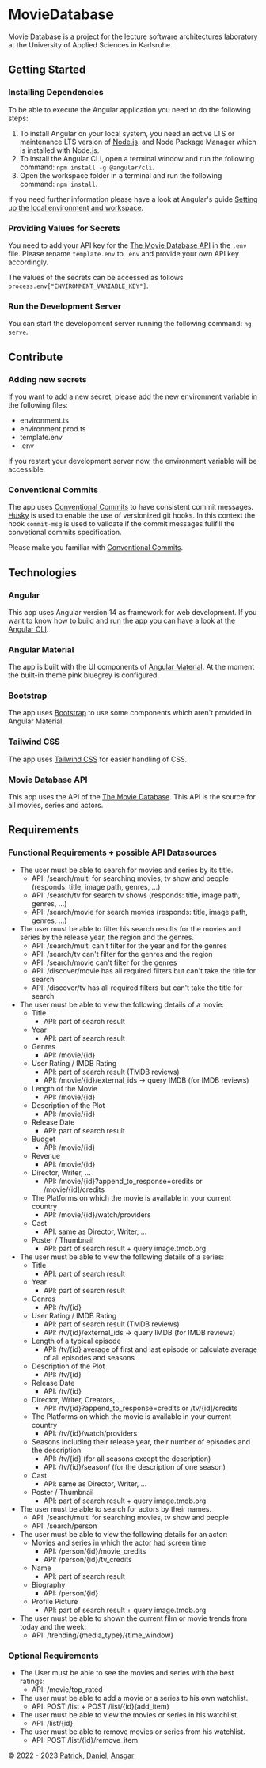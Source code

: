 # MovieDatabase

Movie Database is a project for the lecture software architectures laboratory at the University of Applied Sciences in Karlsruhe.

## Getting Started

### Installing Dependencies

To be able to execute the Angular application you need to do the following steps:
1. To install Angular on your local system, you need an active LTS or maintenance LTS version of [Node.js](https://nodejs.org/en/). and Node Package Manager which is installed with Node.js. 
2. To install the Angular CLI, open a terminal window and run the following command: ``npm install -g @angular/cli``.
3. Open the workspace folder in a terminal and run the following command: ``npm install``.

If you need further information please have a look at Angular's guide [Setting up the local environment and workspace](https://angular.io/guide/setup-local).

### Providing Values for Secrets

You need to add your API key for the [The Movie Database API](https://www.themoviedb.org/?language=de) in the ``.env`` file.
Please rename ``template.env`` to ``.env`` and provide your own API key accordingly.

The values of the secrets can be accessed as follows ``process.env["ENVIRONMENT_VARIABLE_KEY"]``.

### Run the Development Server
You can start the developoment server running the following command: ``ng serve``.

## Contribute

### Adding new secrets

If you want to add a new secret, please add the new environment variable in the following files:

* environment.ts
* environment.prod.ts
* template.env
* .env

If you restart your development server now, the environment variable will be accessible.

### Conventional Commits

The app uses [Conventional Commits](https://www.conventionalcommits.org/en/v1.0.0/) to have consistent commit messages.
[Husky](https://typicode.github.io/husky/#/) is used to enable the use of versionized git hooks. In this context the hook ``commit-msg`` is used to validate if the commit messages fullfill the convetional commits specification.

Please make you familiar with [Conventional Commits](https://www.conventionalcommits.org/en/v1.0.0/).

## Technologies

### Angular

This app uses Angular version 14 as framework for web development.
If you want to know how to build and run the app you can have a look at the [Angular CLI](https://angular.io/cli).

### Angular Material

The app is built with the UI components of [Angular Material](https://material.angular.io/).
At the moment the built-in theme pink bluegrey is configured.

### Bootstrap
The app uses [Bootstrap](https://getbootstrap.com/) to use some components which aren't provided in Angular Material.

### Tailwind CSS

The app uses [Tailwind CSS](https://tailwindcss.com/) for easier handling of CSS.

### Movie Database API

This app uses the API of the [The Movie Database](https://www.themoviedb.org/?language=de). This API is the source for all movies, series and actors.

## Requirements

### Functional Requirements + possible API Datasources

* The user must be able to search for movies and series by its title.
  * API: /search/multi for searching movies, tv show and people (responds: title, image path, genres, ...)
  * API: /search/tv for search tv shows (responds: title, image path, genres, ...)
  * API: /search/movie for search movies (responds: title, image path, genres, ...)
* The user must be able to filter his search results for the movies and series by the release year, the region and the genres.
  * API: /search/multi can't filter for the year and for the genres 
  * API: /search/tv can't filter for the genres and the region
  * API: /search/movie can't filter for the genres
  * API: /discover/movie has all required filters but can't take the title for search
  * API: /discover/tv has all required filters but can't take the title for search
* The user must be able to view the following details of a movie:
  * Title
    * API: part of search result
  * Year
    * API: part of search result
  * Genres
    * API: /movie/{id}
  * User Rating / IMDB Rating
    * API: part of search result (TMDB reviews)
    * API: /movie/{id}/external_ids -> query IMDB (for IMDB reviews)
  * Length of the Movie
    * API: /movie/{id}
  * Description of the Plot
    * API: /movie/{id}
  * Release Date
    * API: part of search result
  * Budget
    * API: /movie/{id}
  * Revenue
    * API: /movie/{id}
  * Director, Writer, ...
    * API: /movie/{id}?append_to_response=credits or /movie/{id]/credits
  * The Platforms on which the movie is available in your current country
    * API: /movie/{id}/watch/providers
  * Cast
    * API: same as Director, Writer, ...
  * Poster / Thumbnail
    * API: part of search result + query image.tmdb.org
* The user must be able to view the following details of a series:
  * Title
    * API: part of search result
  * Year
    * API: part of search result
  * Genres
    * API: /tv/{id}
  * User Rating / IMDB Rating
    * API: part of search result (TMDB reviews)
    * API: /tv/{id}/external_ids -> query IMDB (for IMDB reviews)
  * Length of a typical episode
    * API: /tv/{id} average of first and last episode or calculate average of all episodes and seasons
  * Description of the Plot
    * API: /tv/{id}
  * Release Date
    * API: /tv/{id}
  * Director, Writer, Creators, ...
    * API: /tv/{id}?append_to_response=credits or /tv/{id]/credits
  * The Platforms on which the movie is available in your current country
    * API: /tv/{id}/watch/providers
  * Seasons including their release year, their number of episodes and the description
    * API: /tv/{id} (for all seasons except the description)
    * API: /tv/{id}/season/ (for the description of one season)
  * Cast
    * API: same as Director, Writer, ...
  * Poster / Thumbnail
    * API: part of search result + query image.tmdb.org
* The user must be able to search for actors by their names.
  * API: /search/multi for searching movies, tv show and people
  * API: /search/person
* The user must be able to view the following details for an actor:
  * Movies and series in which the actor had screen time
    * API: /person/{id}/movie_credits
    * API: /person/{id}/tv_credits
  * Name
    * API: part of search result
  * Biography
    * API: /person/{id}
  * Profile Picture
    * API: part of search result + query image.tmdb.org
* The user must be able to shown the current film or movie trends from today and the week: 
  * API: /trending/{media_type}/{time_window}

### Optional Requirements
* The User must be able to see the movies and series with the best ratings: 
  * API: /movie/top_rated
* The user must be able to add a movie or a series to his own watchlist.
  * API: POST /list + POST /list/{id}(add_item)
* The user must be able to view the movies or series in his watchlist.
  * API: /list/{id}
* The user must be able to remove movies or series from his watchlist.
  * API: POST /list/{id}/remove_item

© 2022 - 2023 [Patrick](https://github.com/patdujmo), [Daniel](https://github.com/linxside), [Ansgar](https://github.com/AnsgarLichter)
